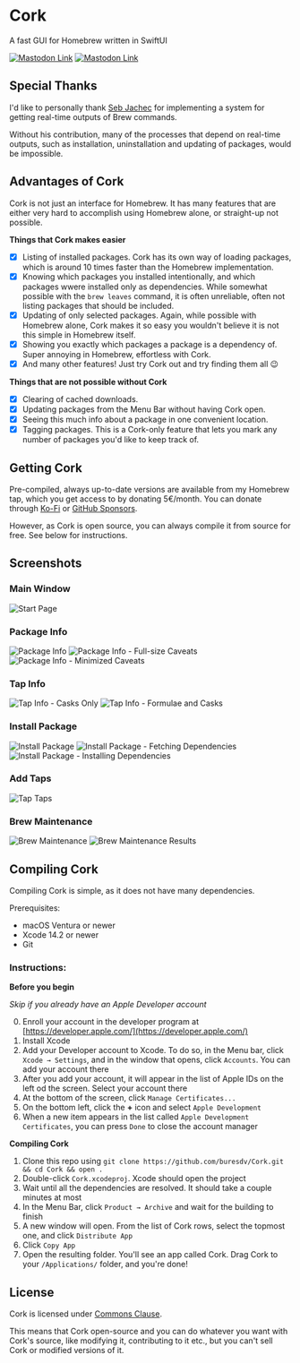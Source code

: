 # Cork

A fast GUI for Homebrew written in SwiftUI

[![Mastodon Link](https://img.shields.io/mastodon/follow/108939255808776594?domain=https%3A%2F%2Fmstdn.social&label=Follow%20me%20for%20updates&style=flat)](https://elk.zone/mstdn.social/@davidbures)
[![Mastodon Link](https://img.shields.io/discord/1083475351260377119?label=Talk%20to%20me%20on%20Discord&style=flat)](https://discord.gg/kUHg8uGHpG)

## Special Thanks

I'd like to personally thank [Seb Jachec](https://github.com/sebj) for implementing a system for getting real-time outputs of Brew commands. 

Without his contribution, many of the processes that depend on real-time outputs, such as installation, uninstallation and updating of packages, would be impossible.

## Advantages of Cork

Cork is not just an interface for Homebrew. It has many features that are either very hard to accomplish using Homebrew alone, or straight-up not possible.

**Things that Cork makes easier**

- [x] Listing of installed packages. Cork has its own way of loading packages, which is around 10 times faster than the Homebrew implementation.
- [x] Knowing which packages you installed intentionally, and which packages wwere installed only as dependencies. While somewhat possible with the `brew leaves` command, it is often unreliable, often not listing packages that should be included.
- [x] Updating of only selected packages. Again, while possible with Homebrew alone, Cork makes it so easy you wouldn't believe it is not this simple in Homebrew itself.
- [x] Showing you exactly which packages a package is a dependency of. Super annoying in Homebrew, effortless with Cork.
- [x] And many other features! Just try Cork out and try finding them all 😉

**Things that are not possible without Cork**

- [x] Clearing of cached downloads.
- [x] Updating packages from the Menu Bar without having Cork open.
- [x] Seeing this much info about a package in one convenient location.
- [x] Tagging packages. This is a Cork-only feature that lets you mark any number of packages you'd like to keep track of.

## Getting Cork

Pre-compiled, always up-to-date versions are available from my Homebrew tap, which you get access to by donating 5€/month. You can donate through [Ko-Fi](https://ko-fi.com/buresdv) or [GitHub Sponsors](https://github.com/sponsors/buresdv).

However, as Cork is open source, you can always compile it from source for free. See below for instructions.

## Screenshots
### Main Window
![Start Page](https://i.imgur.com/N8HQtcL.jpg)

### Package Info
![Package Info](https://i.imgur.com/jQLTlOc.jpg)
![Package Info - Full-size Caveats](https://i.imgur.com/ysoa3Hs.jpg)
![Package Info - Minimized Caveats](https://i.imgur.com/vNwRUng.jpg)

### Tap Info
![Tap Info - Casks Only](https://i.imgur.com/Jn5BpuS.jpg)
![Tap Info - Formulae and Casks](https://i.imgur.com/9FghOAy.jpg)

### Install Package
![Install Package](https://i.imgur.com/CtqSCUu.jpg)
![Install Package - Fetching Dependencies](https://i.imgur.com/GuniTJH.jpg)
![Install Package - Installing Dependencies](https://i.imgur.com/EMmaSLA.jpg)

### Add Taps
![Tap Taps](https://i.imgur.com/bywcxaX.jpg)

### Brew Maintenance
![Brew Maintenance](https://i.imgur.com/TNYXFZQ.jpg)
![Brew Maintenance Results](https://i.imgur.com/UDNMz0i.jpg)

## Compiling Cork

Compiling Cork is simple, as it does not have many dependencies.

Prerequisites:

* macOS Ventura or newer
* Xcode 14.2 or newer
* Git

### Instructions:

**Before you begin**

*Skip if you already have an Apple Developer account*

0. Enroll your account in the developer program at [https://developer.apple.com/](https://developer.apple.com/)
1. Install Xcode
2. Add your Developer account to Xcode. To do so, in the Menu bar, click `Xcode → Settings`, and in the window that opens, click `Accounts`. You can add your account there
3. After you add your account, it will appear in the list of Apple IDs on the left od the screen. Select your account there
4. At the bottom of the screen, click `Manage Certificates...`
5. On the bottom left, click the **+** icon and select `Apple Development`
6. When a new item appears in the list called `Apple Development Certificates`, you can press `Done` to close the account manager

**Compiling Cork**

1. Clone this repo using `git clone https://github.com/buresdv/Cork.git && cd Cork && open .`
2. Double-click `Cork.xcodeproj`. Xcode should open the project
3. Wait until all the dependencies are resolved. It should take a couple minutes at most
4. In the Menu Bar, click `Product → Archive` and wait for the building to finish
5. A new window will open. From the list of Cork rows, select the topmost one, and click `Distribute App`
6. Click `Copy App`
7. Open the resulting folder. You'll see an app called Cork. Drag Cork to your `/Applications/` folder, and you're done!

## License

Cork is licensed under [Commons Clause](https://commonsclause.com).

This means that Cork open-source and you can do whatever you want with Cork's source, like modifying it, contributing to it etc., but you can't sell Cork or modified versions of it.
